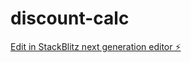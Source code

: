 # discount-calc

[Edit in StackBlitz next generation editor ⚡️](https://stackblitz.com/~/github.com/abdulshaahid/discount-calc)